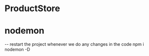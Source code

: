 # ProductStore

# nodemon
-- restart the project whenever we do any changes in the code 
npm i nodemon -D
